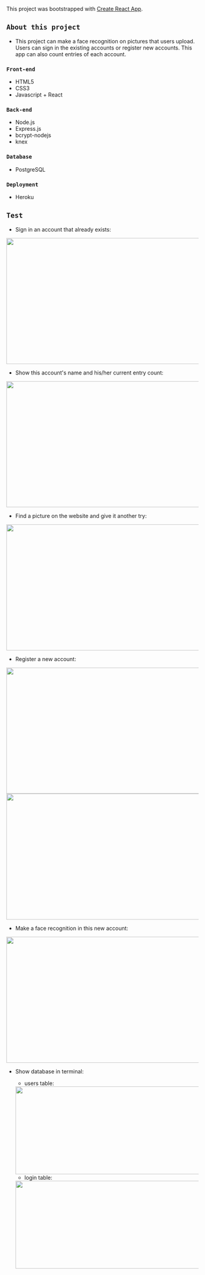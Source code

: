 This project was bootstrapped with [Create React App](https://github.com/facebook/create-react-app).

## `About this project`
* This project can make a face recognition on pictures that users upload. Users can sign in the existing accounts or register new accounts. This app can also count entries of each account.

### `Front-end`
* HTML5
* CSS3
* Javascript + React

### `Back-end`
* Node.js
* Express.js
* bcrypt-nodejs
* knex

### `Database`
* PostgreSQL

### `Deployment`
* Heroku

## `Test`
* Sign in an account that already exists:
<div align = center>
 <img width="600" height="330" src="https://github.com/YueLiu-ada/README-imgs/blob/master/signin.jpeg"/>
</div>

* Show this account's name and his/her current entry count:
<div align = center>
 <img width="600" height="330" src="https://github.com/YueLiu-ada/README-imgs/blob/master/2.jpeg"/>
</div>

* Find a picture on the website and give it another try:
<div align = center>
 <img width="600" height="330" src="https://github.com/YueLiu-ada/README-imgs/blob/master/3.jpeg"/>
</div>

* Register a new account:
<div align = center>
 <img width="600" height="330" src="https://github.com/YueLiu-ada/README-imgs/blob/master/register.jpeg"/>
</div>

<div align = center>
 <img width="600" height="330" src="https://github.com/YueLiu-ada/README-imgs/blob/master/reg3.jpeg"/>
</div>

* Make a face recognition in this new account:
<div align = center>
 <img width="600" height="330" src="https://github.com/YueLiu-ada/README-imgs/blob/master/reg4.jpeg"/>
</div>

* Show database in terminal:
  * users table:
  <div align = center>
   <img width="600" height="230" src="https://github.com/YueLiu-ada/README-imgs/blob/master/db1.jpeg"/>
  </div>

  * login table:
  <div align = center>
   <img width="600" height="230" src="https://github.com/YueLiu-ada/README-imgs/blob/master/db2.jpeg"/>
  </div>
